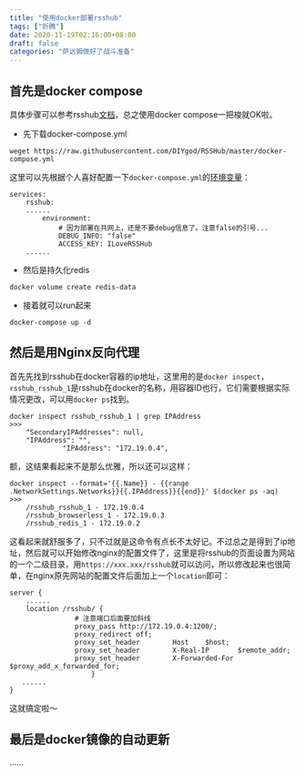 ```yaml
---
title: "使用docker部署rsshub"
tags: ["折腾"]
date: 2020-11-19T02:16:00+08:00
draft: false
categories: "萨达姆做好了战斗准备"
---
```




## 首先是docker compose

具体步骤可以参考rsshub[文档](https://docs.rsshub.app/install/)，总之使用docker compose一把梭就OK啦。

- 先下载docker-compose.yml
```
weget https://raw.githubusercontent.com/DIYgod/RSSHub/master/docker-compose.yml
```

这里可以先根据个人喜好配置一下`docker-compose.yml`的[环境变量](https://docs.rsshub.app/install/#pei-zhi)：
```
services:
    rsshub:
    ......
        environment:
            # 因为部署在共网上，还是不要debug信息了。注意false的引号...
            DEBUG_INFO: "false"
            ACCESS_KEY: ILoveRSSHub
    ......
```

- 然后是持久化redis

```
docker volume create redis-data
```
- 接着就可以run起来
```
docker-compose up -d
```

## 然后是用Nginx反向代理
首先先找到rsshub在docker容器的ip地址，这里用的是`docker inspect`，`rsshub_rsshub_1`是rsshub在docker的名称，用容器ID也行，它们需要根据实际情况更改，可以用`docker ps`找到。
```
docker inspect rsshub_rsshub_1 | grep IPAddress
>>>
    "SecondaryIPAddresses": null,
    "IPAddress": "",
             "IPAddress": "172.19.0.4",
```
额，这结果看起来不是那么优雅，所以还可以这样：
```
docker inspect --format='{{.Name}} - {{range .NetworkSettings.Networks}}{{.IPAddress}}{{end}}' $(docker ps -aq)
>>>
    /rsshub_rsshub_1 - 172.19.0.4
    /rsshub_browserless_1 - 172.19.0.3
    /rsshub_redis_1 - 172.19.0.2
```

这看起来就舒服多了，只不过就是这命令有点长不太好记。不过总之是得到了ip地址，然后就可以开始修改nginx的配置文件了，这里是将rsshub的页面设置为网站的一个二级目录，用`https://xxx.xxx/rsshub`就可以访问，所以修改起来也很简单，在nginx原先网站的配置文件后面加上一个`location`即可：
```
server {
    ......
    location /rsshub/ {
                # 注意端口后面要加斜线
                proxy_pass http://172.19.0.4:1200/;
                proxy_redirect off;
                proxy_set_header        Host    $host;
                proxy_set_header        X-Real-IP       $remote_addr;
                proxy_set_header        X-Forwarded-For $proxy_add_x_forwarded_for;
                    }
   ......
}
```
这就搞定啦～
## 最后是docker镜像的自动更新
......

